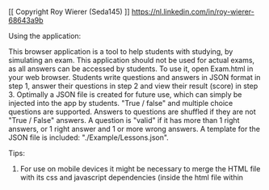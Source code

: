 [[ Copyright Roy Wierer (Seda145) ]]
https://nl.linkedin.com/in/roy-wierer-68643a9b 


Using the application:

This browser application is a tool to help students with studying, by simulating an exam.
This application should not be used for actual exams, as all answers can be accessed by students.
To use it, open Exam.html in your web browser.
Students write questions and answers in JSON format in step 1, answer their questions in step 2 and view their result (score) in step 3.
Optimally a JSON file is created for future use, which can simply be injected into the app by students.
"True / false" and multiple choice questions are supported.
Answers to questions are shuffled if they are not "True / False" answers.
A question is "valid" if it has more than 1 right answers, or 1 right answer and 1 or more wrong answers.
A template for the JSON file is included: "./Example/Lessons.json".


Tips:

1. For use on mobile devices it might be necessary to merge the HTML file with its css and javascript dependencies (inside the html file within <style> and <script> tags) for your browser to load them.
2. If you can't submit your JSON to continue to step 2, your JSON format is invalid. Try using a JSON linter like https://jsonlint.com/
3. The StartDate and EndDate fields in your JSON can be used to visualize how many days you have left to study for the actual exam.
4. The note field in your JSON will be displayed when viewing your results. This is useful to add information on simple "True / False" questions.
5. After completing the JSON input field and before submitting step 1, the exam experience can be tuned on the "Finalize" panel. 
The checkbox "Show invalid questions" is used to display questions with no valid answers. I find this useful when I add homework questions to which I don't have the answer data yet.


Creation of questions:

![Create_Questions](https://github.com/Seda145/Exam/assets/30213433/be123b48-e230-4c11-81f5-cce7b558f116)

Answering your questions:

![Answering_Questions](https://github.com/Seda145/Exam/assets/30213433/3107f8ff-3baa-4286-9b5c-67e635b0cc53)

Showing your results:

![Results_Questions](https://github.com/Seda145/Exam/assets/30213433/9c6879c8-ed85-4b52-8377-df1ac5560880)



